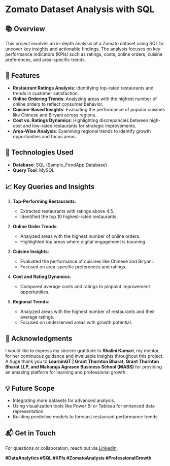 # Zomato Dataset Analysis with SQL  

## 📚 Overview  
This project involves an in-depth analysis of a Zomato dataset using SQL to uncover key insights and actionable findings. The analysis focuses on key performance indicators (KPIs) such as ratings, costs, online orders, cuisine preferences, and area-specific trends.  

## 🚀 Features  
- **Restaurant Ratings Analysis**: Identifying top-rated restaurants and trends in customer satisfaction.  
- **Online Ordering Trends**: Analyzing areas with the highest number of online orders to reflect consumer behavior.  
- **Cuisine-Based Insights**: Evaluating the performance of popular cuisines like Chinese and Biryani across regions.  
- **Cost vs. Ratings Dynamics**: Highlighting discrepancies between high-cost and low-rated restaurants for strategic improvements.  
- **Area-Wise Analysis**: Examining regional trends to identify growth opportunities and focus areas.  

## 🔧 Technologies Used  
- **Database**: SQL (Sample_FoodApp Database)  
- **Query Tool**: MySQL  

## 📈 Key Queries and Insights  
1. **Top-Performing Restaurants**:  
   - Extracted restaurants with ratings above 4.5.  
   - Identified the top 10 highest-rated restaurants.  

2. **Online Order Trends**:  
   - Analyzed areas with the highest number of online orders.  
   - Highlighted top areas where digital engagement is booming.  

3. **Cuisine Insights**:  
   - Evaluated the performance of cuisines like Chinese and Biryani.  
   - Focused on area-specific preferences and ratings.  

4. **Cost and Rating Dynamics**:  
   - Compared average costs and ratings to pinpoint improvement opportunities.  

5. **Regional Trends**:  
   - Analyzed areas with the highest number of restaurants and their average ratings.  
   - Focused on underserved areas with growth potential.  

## 🙏 Acknowledgments  
I would like to express my sincere gratitude to **Shalini Kumari**, my mentor, for her continuous guidance and invaluable insights throughout this project. A huge thank you to **LearninGT | Grant Thornton Bharat, Grant Thornton Bharat LLP, and Maharaja Agrasen Business School (MABS)** for providing an amazing platform for learning and professional growth.  

## 💡 Future Scope  
- Integrating more datasets for advanced analysis.  
- Using visualization tools like Power BI or Tableau for enhanced data representation.  
- Building predictive models to forecast restaurant performance trends.  

## 📬 Get in Touch  
For questions or collaboration, reach out via [LinkedIn](https://www.linkedin.com/in/nikhil-choudhary-6163a8263/).  


**#DataAnalytics #SQL #KPIs #ZomatoAnalysis #ProfessionalGrowth**

